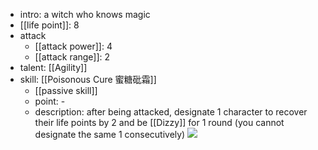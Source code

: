 - intro: a witch who knows magic
- [[life point]]: 8
- attack
	- [[attack power]]: 4
	- [[attack range]]: 2
- talent: [[Agility]]
- skill: [[Poisonous Cure 蜜糖砒霜]]
	- [[passive skill]] 
	- point: - 
	- description: after being attacked, designate 1 character to recover their life points by 2 and be [[Dizzy]] for 1 round (you cannot designate the same 1 consecutively)
  ![](https://imgsa.baidu.com/forum/w%3D580/sign=e706b538db39b6004dce0fbfd9523526/da31e0246b600c33758c6813144c510fdbf9a1c3.jpg)
